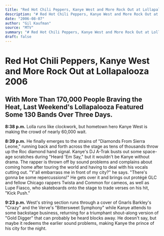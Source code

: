 ```yaml
---
title: "Red Hot Chili Peppers, Kanye West and More Rock Out at Lollapalooza 2006"
description: "# Red Hot Chili Peppers, Kanye West and More Rock Out at Lollapalooza 2006 With More Than 170,000 People Braving the Heat. **8:38 p.m.** He Finally Emerges to the Strains of \"Diamonds From Sierra Leon..."
date: "2006-08-07"
author: "Gil Kaufman"
source: "MTV"
summary: "# Red Hot Chili Peppers, Kanye West and More Rock Out at Lollapalooza 2006 With More Than 170,000 People Braving the Heat. **8:38 p.m.** He Finally Emerges to the Strains of \"Diamonds From Sierra Leone,\" Running Back and Forth Across the Stage as Tens of Thousands Throw Up the Roc Diamond Hand Signal. \"Y'all Embarrass Me in Front of My City?\" He Says."
draft: false
---
```


# Red Hot Chili Peppers, Kanye West and More Rock Out at Lollapalooza 2006

## With More Than 170,000 People Braving the Heat, Last Weekend's Lollapalooza Featured Some 130 Bands Over Three Days.

**8:38 p.m.** Lolla runs like clockwork, but hometown hero Kanye West is making the crowd of nearly 60,000 wait.

**8:39 p.m.** He finally emerges to the strains of "Diamonds From Sierra Leone," running back and forth across the stage as tens of thousands throw up the Roc diamond hand signal. Kanye's DJ A-Trak busts out some space-age scratches during "Heard 'Em Say," but it wouldn't be Kanye without drama. The rapper is thrown off by sound problems and complains about coming home after touring the world and having to deal with his vocals cutting out. "Y'all embarrass me in front of my city?" he says. "There's gonna be some repercussions!" He gets over it and brings out protégé GLC and fellow Chicago rappers Twista and Common for cameos, as well as Lupe Fiasco, who skateboards onto the stage to trade verses on his hit, "Kick Push."

**9:23 p.m.** West's string section runs through a cover of Gnarls Barkley's "Crazy" and the Verve's "Bittersweet Symphony" while Kanye attends to some backstage business, returning for a triumphant shout-along version of "Gold Digger" that can probably be heard blocks away. He doesn't say, but maybe it redeems the earlier sound problems, making Kanye the prince of his city for the night.


